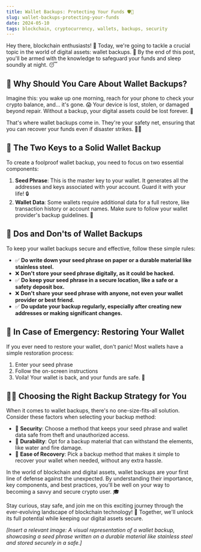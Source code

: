 ```yaml
---
title: Wallet Backups: Protecting Your Funds 🛡️💼
slug: wallet-backups-protecting-your-funds
date: 2024-05-10
tags: blockchain, cryptocurrency, wallets, backups, security
---
```


Hey there, blockchain enthusiasts! 👋 Today, we're going to tackle a crucial topic in the world of digital assets: wallet backups. 💾 By the end of this post, you'll be armed with the knowledge to safeguard your funds and sleep soundly at night. 😴

## 🤔 Why Should You Care About Wallet Backups?

Imagine this: you wake up one morning, reach for your phone to check your crypto balance, and... it's gone. 😱 Your device is lost, stolen, or damaged beyond repair. Without a backup, your digital assets could be lost forever. 💸

That's where wallet backups come in. They're your safety net, ensuring that you can recover your funds even if disaster strikes. 🦸‍♂️

## 🔑 The Two Keys to a Solid Wallet Backup

To create a foolproof wallet backup, you need to focus on two essential components:

1. **Seed Phrase**: This is the master key to your wallet. It generates all the addresses and keys associated with your account. Guard it with your life! 🔒
2. **Wallet Data**: Some wallets require additional data for a full restore, like transaction history or account names. Make sure to follow your wallet provider's backup guidelines. 📝

## 📌 Dos and Don'ts of Wallet Backups

To keep your wallet backups secure and effective, follow these simple rules:

- ✅ **Do write down your seed phrase on paper or a durable material like stainless steel.**
- ❌ **Don't store your seed phrase digitally, as it could be hacked.**
- ✅ **Do keep your seed phrase in a secure location, like a safe or a safety deposit box.**
- ❌ **Don't share your seed phrase with anyone, not even your wallet provider or best friend.**
- ✅ **Do update your backup regularly, especially after creating new addresses or making significant changes.**

## 🚨 In Case of Emergency: Restoring Your Wallet

If you ever need to restore your wallet, don't panic! Most wallets have a simple restoration process:

1. Enter your seed phrase
2. Follow the on-screen instructions
3. Voila! Your wallet is back, and your funds are safe. 🎉

## 🤷‍♂️ Choosing the Right Backup Strategy for You

When it comes to wallet backups, there's no one-size-fits-all solution. Consider these factors when selecting your backup method:

- 🔐 **Security**: Choose a method that keeps your seed phrase and wallet data safe from theft and unauthorized access.
- 💪 **Durability**: Opt for a backup material that can withstand the elements, like water and fire damage.
- 🧩 **Ease of Recovery**: Pick a backup method that makes it simple to recover your wallet when needed, without any extra hassle.

In the world of blockchain and digital assets, wallet backups are your first line of defense against the unexpected. By understanding their importance, key components, and best practices, you'll be well on your way to becoming a savvy and secure crypto user. 🎓

Stay curious, stay safe, and join me on this exciting journey through the ever-evolving landscape of blockchain technology! 🚀 Together, we'll unlock its full potential while keeping our digital assets secure.

*[Insert a relevant image: A visual representation of a wallet backup, showcasing a seed phrase written on a durable material like stainless steel and stored securely in a safe.]*
